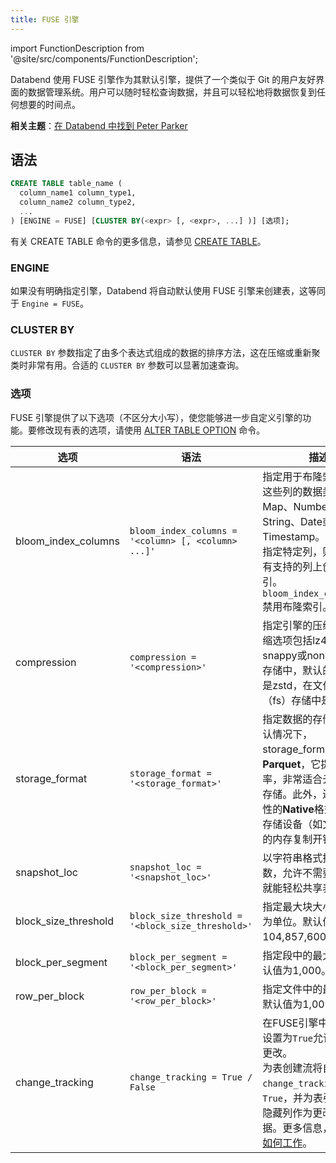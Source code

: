```yaml
---
title: FUSE 引擎
---
```

import FunctionDescription from '@site/src/components/FunctionDescription';

<FunctionDescription description="引入或更新于：v1.2.223"/>

Databend 使用 FUSE 引擎作为其默认引擎，提供了一个类似于 Git 的用户友好界面的数据管理系统。用户可以随时轻松查询数据，并且可以轻松地将数据恢复到任何想要的时间点。

**相关主题**：[在 Databend 中找到 Peter Parker](https://www.databend.com/blog/time-travel)

## 语法

```sql
CREATE TABLE table_name (
  column_name1 column_type1,
  column_name2 column_type2,
  ...
) [ENGINE = FUSE] [CLUSTER BY(<expr> [, <expr>, ...] )] [选项];
```

有关 CREATE TABLE 命令的更多信息，请参见 [CREATE TABLE](../../10-sql-commands/00-ddl/01-table/10-ddl-create-table.md)。

### ENGINE

如果没有明确指定引擎，Databend 将自动默认使用 FUSE 引擎来创建表，这等同于 `Engine = FUSE`。

### CLUSTER BY

`CLUSTER BY` 参数指定了由多个表达式组成的数据的排序方法，这在压缩或重新聚类时非常有用。合适的 `CLUSTER BY` 参数可以显著加速查询。

### 选项

FUSE 引擎提供了以下选项（不区分大小写），使您能够进一步自定义引擎的功能。要修改现有表的选项，请使用 [ALTER TABLE OPTION](../../10-sql-commands/00-ddl/01-table/90-alter-table-option.md) 命令。

| 选项                  	| 语法                                                 	| 描述                                                                                                                                                                                                                                                                                                    	|
|----------------------	|-----------------------------------------------------	|--------------------------------------------------------------------------------------------------------------------------------------------------------------------------------------------------------------------------------------------------------------------------------------------------------	|
| bloom_index_columns  	| `bloom_index_columns = '<column> [, <column> ...]'` 	| 指定用于布隆索引的列。这些列的数据类型可以是Map、Number、String、Date或Timestamp。如果没有指定特定列，则默认在所有支持的列上创建布隆索引。`bloom_index_columns=''` 禁用布隆索引。                                                                                                                         	|
| compression          	| `compression = '<compression>'`                     	| 指定引擎的压缩方法。压缩选项包括lz4、zstd、snappy或none。在对象存储中，默认的压缩方法是zstd，在文件系统（fs）存储中是lz4。                                                                                                                                           	|
| storage_format       	| `storage_format = '<storage_format>'`               	| 指定数据的存储方式。默认情况下，storage_format设置为**Parquet**，它提供高压缩率，非常适合云原生对象存储。此外，还支持实验性的**Native**格式，优化了存储设备（如文件系统）的内存复制开销。 	|
| snapshot_loc         	| `snapshot_loc = '<snapshot_loc>'`                   	| 以字符串格式指定位置参数，允许不需要数据复制就能轻松共享表。                                                                                                                                                                                                                                          	|
| block_size_threshold 	| `block_size_threshold = '<block_size_threshold>'`   	| 指定最大块大小，以字节为单位。默认值为104,857,600字节。                                                                                                                                                                                                                                               	|
| block_per_segment    	| `block_per_segment = '<block_per_segment>'`         	| 指定段中的最大块数。默认值为1,000。                                                                                                                                                                                                                                                                     	|
| row_per_block        	| `row_per_block = '<row_per_block>'`                 	| 指定文件中的最大行数。默认值为1,000,000。                                                                                                                                                                                                                                                              	|
| change_tracking       | `change_tracking = True / False`                     | 在FUSE引擎中将此选项设置为`True`允许跟踪表的更改。<br/>为表创建流将自动将`change_tracking`设置为`True`，并为表引入额外的隐藏列作为更改跟踪元数据。更多信息，请参见[流如何工作](../../10-sql-commands/00-ddl/04-stream/index.md#how-stream-works)。|